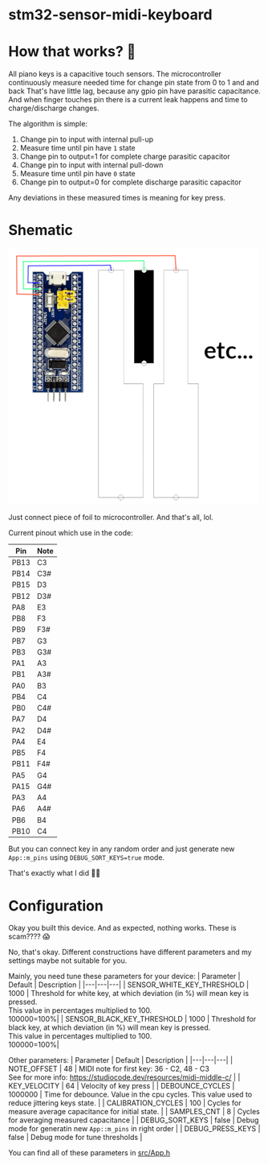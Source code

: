 # stm32-sensor-midi-keyboard

# How that works? 🤔

All piano keys is a capacitive touch sensors.
The microcontroller continuously measure needed time for change pin state from 0 to 1 and and back
That's have little lag, because any gpio pin have parasitic capacitance.
And when finger touches pin there is a current leak happens and time to charge/discharge changes.

The algorithm is simple:
1. Change pin to input with internal pull-up
2. Measure time until pin have `1` state
3. Change pin to output=1 for complete charge parasitic capacitor
4. Change pin to input with internal pull-down
5. Measure time until pin have `0` state
6. Change pin to output=0 for complete discharge parasitic capacitor

Any deviations in these measured times is meaning for key press.

# Shematic

![Schematic](docs/schematic.png)

Just connect piece of foil to microcontroller. And that's all, lol.

Current pinout which use in the code:

|Pin|Note|
|---|---|
|PB13|C3|
|PB14|C3#|
|PB15|D3|
|PB12|D3#|
|PA8|E3|
|PB8|F3|
|PB9|F3#|
|PB7|G3|
|PB3|G3#|
|PA1|A3|
|PB1|A3#|
|PA0|B3|
|PB4|C4|
|PB0|C4#|
|PA7|D4|
|PA2|D4#|
|PA4|E4|
|PB5|F4|
|PB11|F4#|
|PA5|G4|
|PA15|G4#|
|PA3|A4|
|PA6|A4#|
|PB6|B4|
|PB10|C4|

But you can connect key in any random order and just generate new `App::m_pins` using `DEBUG_SORT_KEYS=true` mode.

That's exactly what I did 🤦‍♂️

# Configuration

Okay you built this device. And as expected, nothing works. These is scam???? 😱

No, that's okay. Different constructions have different parameters and my settings maybe not suitable for you. 

Mainly, you need tune these parameters for your device:
| Parameter | Default | Description |
|---|---|---|
| SENSOR_WHITE_KEY_THRESHOLD | 1000 | Threshold for white key, at which deviation (in %) will mean key is pressed.<br>This value in percentages multiplied to 100.<br>100000=100%|
| SENSOR_BLACK_KEY_THRESHOLD | 1000 | Threshold for black key, at which deviation (in %) will mean key is pressed.<br>This value in percentages multiplied to 100.<br>100000=100%|

Other parameters:
| Parameter | Default | Description |
|---|---|---|
| NOTE_OFFSET | 48 | MIDI note for first key: 36 - C2, 48 - C3<br>See for more info: https://studiocode.dev/resources/midi-middle-c/ |
| KEY_VELOCITY | 64 | Velocity of key press |
| DEBOUNCE_CYCLES | 1000000 | Time for debounce. Value in the cpu cycles. This value used to reduce  jittering keys state. |
| CALIBRATION_CYCLES | 100 | Cycles for measure average capacitance for initial state. |
| SAMPLES_CNT | 8 | Cycles for averaging measured capacitance |
| DEBUG_SORT_KEYS | false | Debug mode for generatin new `App::m_pins` in right order |
| DEBUG_PRESS_KEYS | false | Debug mode for tune thresholds |

You can find all of these parameters in [src/App.h](src/App.h)
